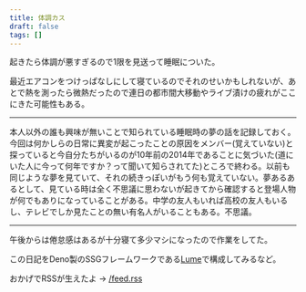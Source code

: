 ```yaml
---
title: 体調カス
draft: false
tags: []
---
```


起きたら体調が悪すぎるので1限を見送って睡眠についた。

最近エアコンをつけっぱなしにして寝ているのでそれのせいかもしれないが、あとで熱を測ったら微熱だったので連日の都市間大移動やライブ漬けの疲れがここにきた可能性もある。

---

本人以外の誰も興味が無いことで知られている睡眠時の夢の話を記録しておく。今回は何かしらの日常に異変が起こったことの原因をメンバー(覚えていない)と探っていると今自分たちがいるのが10年前の2014年であることに気づいた(道にいた人に今って何年ですか？って聞いて知らされてた)ところで終わる。以前も同じような夢を見ていて、それの続きっぽいがもう何も覚えていない。夢あるあるとして、見ている時は全く不思議に思わないが起きてから確認すると登場人物が何でもありになっていることがある。中学の友人もいれば高校の友人もいるし、テレビでしか見たことの無い有名人がいることもある。不思議。

---

午後からは倦怠感はあるが十分寝て多少マシになったので作業をしてた。

この日記をDeno製のSSGフレームワークである[Lume](https://lume.land/)で構成してみるなど。

おかげでRSSが生えたよ → [/feed.rss](/feed.rss)
